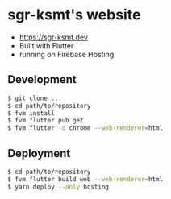 # sgr-ksmt's website

- https://sgr-ksmt.dev
- Built with Flutter
- running on Firebase Hosting

## Development

```bash
$ git clone ...
$ cd path/to/repository
$ fvm install
$ fvm flutter pub get
$ fvm flutter -d chrome --web-renderer=html
```

## Deployment

```bash
$ cd path/to/repository
$ fvm flutter build web --web-renderer=html
$ yarn deploy --only hosting
```
